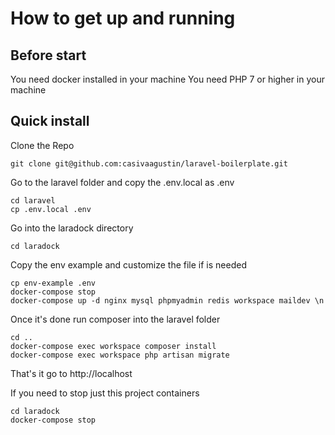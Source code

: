 # How to get up and running

## Before start

You need docker installed in your machine
You need PHP 7 or higher in your machine

## Quick install

Clone the Repo

```
git clone git@github.com:casivaagustin/laravel-boilerplate.git
```

Go to the laravel folder and copy the .env.local as .env

```
cd laravel
cp .env.local .env
```

Go into the laradock directory

```
cd laradock
```

Copy the env example and customize the file if is needed

```
cp env-example .env
docker-compose stop 
docker-compose up -d nginx mysql phpmyadmin redis workspace maildev \n
```

Once it's done run composer into the laravel folder

```
cd ..
docker-compose exec workspace composer install
docker-compose exec workspace php artisan migrate
```

That's it go to http://localhost

If you need to stop just this project containers

```
cd laradock
docker-compose stop
```
